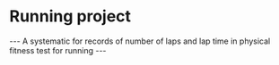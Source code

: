 # Running project
--- A systematic for records of number of laps and lap time in physical fitness test for running ---
